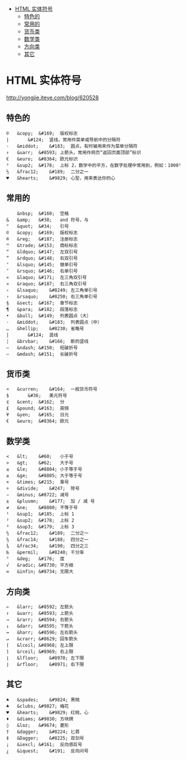 - [HTML 实体符号](#html-%E5%AE%9E%E4%BD%93%E7%AC%A6%E5%8F%B7)
  - [特色的](#%E7%89%B9%E8%89%B2%E7%9A%84)
  - [常用的](#%E5%B8%B8%E7%94%A8%E7%9A%84)
  - [货币类](#%E8%B4%A7%E5%B8%81%E7%B1%BB)
  - [数学类](#%E6%95%B0%E5%AD%A6%E7%B1%BB)
  - [方向类](#%E6%96%B9%E5%90%91%E7%B1%BB)
  - [其它](#%E5%85%B6%E5%AE%83)

# HTML 实体符号

http://yongjie.iteye.com/blog/620528


## 特色的
```
©	&copy;	&#169;	版权标志
|	 	&#124;	竖线，常用作菜单或导航中的分隔符
·	&middot;	&#183;	圆点，有时被用来作为菜单分隔符
↑	&uarr;	&#8593;	上箭头，常用作网页“返回页面顶部”标识
€	&euro;	&#8364;	欧元标识
²	&sup2;	&#178;	上标 2，数学中的平方，在数字处理中常用到，例如：1000²
½	&frac12;	&#189;	二分之一
♥	&hearts;	&#9829;	心型，用来表达你的心
```
## 常用的
```
 	&nbsp;	&#160;	空格
&	&amp;	&#38;	and 符号，与
"	&quot;	&#34;	引号
©	&copy;	&#169;	版权标志
®	&reg;	&#187;	注册标志
™	&trade;	&#153;	商标标志
“	&ldquo;	&#147;	左双引号
”	&rdquo;	&#148;	右双引号
‘	&lsquo;	&#145;	做单引号
’	&rsquo;	&#146;	右单引号
«	&laquo;	&#171;	左三角双引号
»	&raquo;	&#187;	右三角双引号
‹	&lsaquo;	&#8249;	左三角单引号
›	&rsaquo;	&#8250;	右三角单引号
§	&sect;	&#167;	章节标志
¶	&para;	&#182;	段落标志
•	&bull;	&#149;	列表圆点（大）
·	&middot;	&#183;	列表圆点（中）
…	&hellip;	&#8230;	省略号
|	 	&#124;	竖线
¦	&brvbar;	&#166;	断的竖线
–	&ndash;	&#150;	短破折号
—	&mdash;	&#151;	长破折号
```
## 货币类
```
¤	&curren;	&#164;	一般货币符号
$	 	&#36;	美元符号
¢	&cent;	&#162;	分
£	&pound;	&#163;	英镑
¥	&yen;	&#165;	日元
€	&euro;	&#8364;	欧元
```
## 数学类
```
<	&lt;	&#60;	小于号
>	&gt;	&#62;	大于号
≤	&le;	&#8804;	小于等于号
≥	&ge;	&#8805;	大于等于号
×	&times;	&#215;	乘号
÷	&divide;	&#247;	除号
−	&minus;	&#8722;	减号
±	&plusmn;	&#177;	加 / 减 号
≠	&ne;	&#8800;	不等于号
¹	&sup1;	&#185;	上标 1
²	&sup2;	&#178;	上标 2
³	&sup3;	&#179;	上标 3
½	&frac12;	&#189;	二分之一
¼	&frac14;	&#188;	四分之一
¾	&frac34;	&#190;	四分之三
‰	&permil;	&#8240;	千分率
°	&deg;	&#176;	度
√	&radic;	&#8730;	平方根
∞	&infin;	&#8734;	无限大
```
## 方向类
```
←	&larr;	&#8592;	左箭头
↑	&uarr;	&#8593;	上箭头
→	&rarr;	&#8594;	右箭头
↓	&darr;	&#8595;	下箭头
↔	&harr;	&#8596;	左右箭头
↵	&crarr;	&#8629;	回车箭头
⌈	&lceil;	&#8968;	左上限
⌉	&rceil;	&#8969;	右上限
⌊	&lfloor;	&#8970;	左下限
⌋	&rfloor;	&#8971;	右下限
```
## 其它
```
♠	&spades;	&#9824;	黑桃
♣	&clubs;	&#9827;	梅花
♥	&hearts;	&#9829;	红桃，心
♦	&diams;	&#9830;	方块牌
◊	&loz;	&#9674;	菱形
†	&dagger;	&#8224;	匕首
‡	&Dagger;	&#8225;	双剑号
¡	&iexcl;	&#161;	反向感叹号
¿	&iquest;	&#191;	反向问号
```